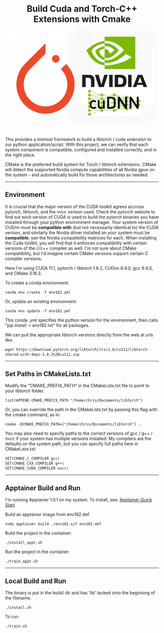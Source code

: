 <h1 align="center" style="margin-top: 0px;">Build Cuda and Torch-C++ Extensions with Cmake</h1>

<div align="center">
    <img src="doc/images/comp.jpg" height="300" >
</div>

&emsp; 

This provides a minimal framework to build a libtorch / cuda extension to our python application/script. With this project, we can verify that each system component is compatible, configured and installed correctly, and in the right place.

CMake is the preferred build system for Torch / libtorch extensions. CMake will detect the supported Nvidia compute capabilities of all Nvidia gpus on the system - and automatically build for those architectures as needed.

---


## Environment

It is crucial that the major version of the CUDA toolkit agrees accross pytorch, libtorch, and the nvcc version used. Check the pytorch website to find out wich version of CUDA is used to build the pytorch binaries you have installed through your python environment manager. Your system version of CUDnn must be **compatible with** (but not necessarily identical to) the CUDA version, and similarly the Nvidia driver installed on your system must be **compatible**; see the Nvidia compatibility matrices for each. When installing the Cuda toolkit, you will find that it enforces compatibility with certain versions of the c/c++ compiler as well. I'm not sure about CMake compatibility, but I'd imagine certain CMake versions support certain C compiler versions.

Here I'm using CUDA 11.1, pytorch / libtorch 1.8.2, CUDnn 8.4.0, gcc 9.4.0, and CMake 3.16.3.

To create a conda environment:

    conda env create -f env182.yml

Or, update an existing environment:

    conda env update -f env182.yml

This conda .yml specifies the python version for the environment, then calls "pip install -r env182.txt" for all packages.

We can pull the appropriate libtorch versions directly from the web at urls like:

    wget https://download.pytorch.org/libtorch/lts/1.8/cu111/libtorch-shared-with-deps-1.8.2%2Bcu111.zip

---


## Set Paths in CMakeLists.txt
Modify the "CMAKE_PREFIX_PATH" in the CMakeLists.txt file to point to your libtorch folder.

    list(APPEND CMAKE_PREFIX_PATH "/home/chris/Documents/libtorch")

Or, you can override the path in the CMakeLists.txt by passing this flag with the cmake command, as in:

    cmake -DCMAKE_PREFIX_PATH=["/home/chris/Documents/libtorch"] ..

You may also need to specify paths to the correct versions of gcc / g++ / nvcc if your system has multiple versions installed. My compilers are the defaults on the system path, but you can specify full paths here in CMakeLists.txt:

    SET(CMAKE_C_COMPILER gcc)
    SET(CMAKE_CXX_COMPILER g++)
    SET(CMAKE_CUDA_COMPILER nvcc)

---


## Apptainer Build and Run

I'm running Apptainer 1.0.1 on my system. To install, see: [Apptainer Quick Start](https://apptainer.org/docs/user/main/quick_start.html)

Build an apptainer image from env182.def:

    sudo apptainer build ./env182.sif env182.def

Build the project in the container:

    ./install_appt.sh

Run the project in the container: 

    ./train_appt.sh

---


## Local Build and Run
    
The binary is put in the build/ dir and has 'lib' tacked onto the beginning of the filename.

    ./install.sh

To run:

    ./train.sh







